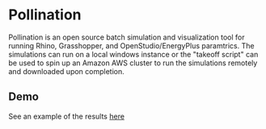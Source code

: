 # Pollination

Pollination is an open source batch simulation and visualization tool for running Rhino, Grasshopper, and OpenStudio/EnergyPlus paramtrics.  The simulations can run on a local windows instance or the "takeoff script" can be used to spin up an Amazon AWS cluster to run the simulations remotely and downloaded upon completion.

## Demo

See an example of the results [here](http://mdahlhausen.github.io/pollinator/index)
